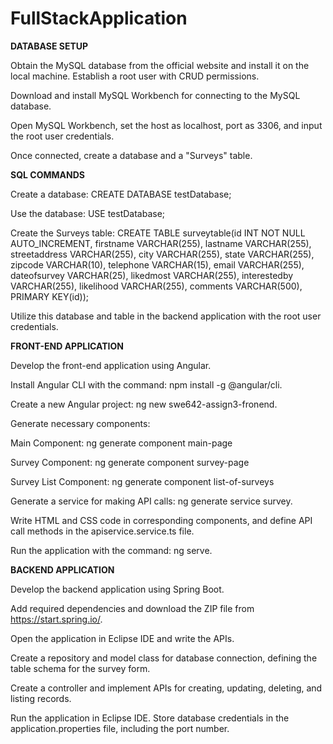 ﻿# FullStackApplication
**DATABASE SETUP**

Obtain the MySQL database from the official website and install it on the local machine. Establish a root user with CRUD permissions.

Download and install MySQL Workbench for connecting to the MySQL database.

Open MySQL Workbench, set the host as localhost, port as 3306, and input the root user credentials.

Once connected, create a database and a "Surveys" table.

**SQL COMMANDS**

Create a database:
CREATE DATABASE testDatabase;

Use the database:
USE testDatabase;

Create the Surveys table:
CREATE TABLE surveytable(id INT NOT NULL AUTO_INCREMENT, firstname VARCHAR(255), lastname VARCHAR(255), streetaddress VARCHAR(255), city VARCHAR(255), state VARCHAR(255), zipcode VARCHAR(10), telephone VARCHAR(15), email VARCHAR(255), dateofsurvey VARCHAR(25), likedmost
VARCHAR(255), interestedby VARCHAR(255), likelihood VARCHAR(255), comments VARCHAR(500), PRIMARY KEY(id));

Utilize this database and table in the backend application with the root user credentials.

**FRONT-END APPLICATION**

Develop the front-end application using Angular.

Install Angular CLI with the command: npm install -g @angular/cli.

Create a new Angular project: ng new swe642-assign3-fronend.

Generate necessary components:

Main Component: ng generate component main-page

Survey Component: ng generate component survey-page

Survey List Component: ng generate component list-of-surveys

Generate a service for making API calls: ng generate service survey.

Write HTML and CSS code in corresponding components, and define API call methods in the apiservice.service.ts file.

Run the application with the command: ng serve.

**BACKEND APPLICATION**

Develop the backend application using Spring Boot.

Add required dependencies and download the ZIP file from https://start.spring.io/.

Open the application in Eclipse IDE and write the APIs.

Create a repository and model class for database connection, defining the table schema for the survey form.

Create a controller and implement APIs for creating, updating, deleting, and listing records.

Run the application in Eclipse IDE. Store database credentials in the application.properties file, including the port number.
